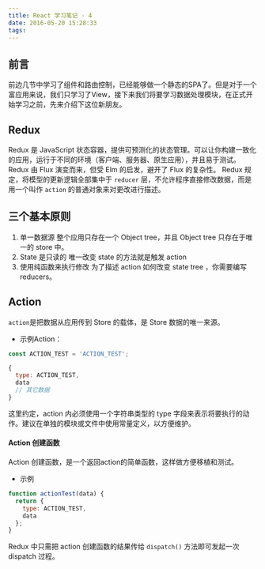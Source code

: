 ```yaml
---
title: React 学习笔记 - 4
date: 2016-05-20 15:28:33
tags:
---
```



## 前言
前边几节中学习了组件和路由控制，已经能够做一个静态的SPA了。但是对于一个富应用来说，我们只学习了View，接下来我们将要学习数据处理模块，在正式开始学习之前，先来介绍下这位新朋友。

## Redux
Redux 是 JavaScript 状态容器，提供可预测化的状态管理。可以让你构建一致化的应用，运行于不同的环境（客户端、服务器、原生应用），并且易于测试。Redux 由 Flux 演变而来，但受 Elm 的启发，避开了 Flux 的复杂性。
Redux 规定，将模型的更新逻辑全部集中于 `reducer` 层，不允许程序直接修改数据，而是用一个叫作 `action` 的普通对象来对更改进行描述。

## 三个基本原则
1. 单一数据源
	整个应用只存在一个 Object tree，并且 Object tree 只存在于唯一的 store 中。
2. State 是只读的
	唯一改变 state 的方法就是触发 action
3. 使用纯函数来执行修改
	为了描述 action 如何改变 state tree ，你需要编写 reducers。

## Action
`action`是把数据从应用传到 Store 的载体，是 Store 数据的唯一来源。

- 示例Action：
``` js
const ACTION_TEST = 'ACTION_TEST';

{
  type: ACTION_TEST,
  data
  // 其它数据
}
```

这里约定，action 内必须使用一个字符串类型的 type 字段来表示将要执行的动作。建议在单独的模块或文件中使用常量定义，以方便维护。

#### Action 创建函数
Action 创建函数，是一个返回action的简单函数，这样做方便移植和测试。
- 示例
``` js
function actionTest(data) {
  return {
    type: ACTION_TEST,
    data
  };
}
```
Redux 中只需把 action 创建函数的结果传给 `dispatch()` 方法即可发起一次 dispatch 过程。